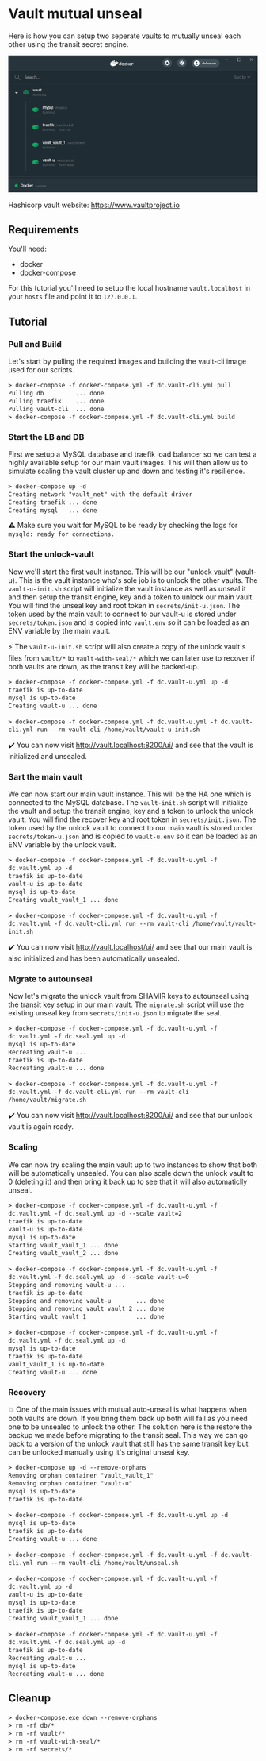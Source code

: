 # Vault mutual unseal

Here is how you can setup two seperate vaults to mutually unseal each other using the transit secret engine.

![](docker.png)

Hashicorp vault website: https://www.vaultproject.io

## Requirements

You'll need:
- docker
- docker-compose

For this tutorial you'll need to setup the local hostname `vault.localhost` in your `hosts` file and point it to `127.0.0.1`.

## Tutorial

### Pull and Build

Let's start by pulling the required images and building the vault-cli image used for our scripts.

```
> docker-compose -f docker-compose.yml -f dc.vault-cli.yml pull
Pulling db         ... done
Pulling traefik    ... done
Pulling vault-cli  ... done
> docker-compose -f docker-compose.yml -f dc.vault-cli.yml build
```


### Start the LB and DB

First we setup a MySQL database and traefik load balancer so we can test a highly available setup for our main vault images.
This will then allow us to simulate scaling the vault cluster up and down and testing it's resilience.

```
> docker-compose up -d
Creating network "vault_net" with the default driver
Creating traefik ... done
Creating mysql   ... done
```
:warning: Make sure you wait for MySQL to be ready by checking the logs for `mysqld: ready for connections.`

### Start the unlock-vault

Now we'll start the first vault instance. This will be our "unlock vault" (vault-u). This is the vault instance who's sole job
is to unlock the other vaults. The `vault-u-init.sh` script will initialize the vault instance as well as unseal it and then
setup the transit engine, key and a token to unlock our main vault. You will find the unseal key and root token in `secrets/init-u.json`.
The token used by the main vault to connect to our vault-u is stored under `secrets/token.json` and is copied into `vault.env` so
it can be loaded as an ENV variable by the main vault.

:zap: The `vault-u-init.sh` script will also create a copy of the unlock vault's files from `vault/*` to `vault-with-seal/*` which we 
can later use to recover if both vaults are down, as the transit key will be backed-up.

```
> docker-compose -f docker-compose.yml -f dc.vault-u.yml up -d
traefik is up-to-date
mysql is up-to-date
Creating vault-u ... done

> docker-compose -f docker-compose.yml -f dc.vault-u.yml -f dc.vault-cli.yml run --rm vault-cli /home/vault/vault-u-init.sh
```
:heavy_check_mark: You can now visit http://vault.localhost:8200/ui/ and see that the vault is initialized and unsealed.

### Sart the main vault

We can now start our main vault instance. This will be the HA one which is connected to the MySQL database. The `vault-init.sh` script
will initialize the vault and setup the transit engine, key and a token to unlock the unlock vault. You will find the recover key
and root token in `secrets/init.json`. The token used by the unlock vault to connect to our main vault is stored under 
`secrets/token-u.json` and is copied to `vault-u.env` so it can be loaded as an ENV variable by the unlock vault.

```
> docker-compose -f docker-compose.yml -f dc.vault-u.yml -f dc.vault.yml up -d
traefik is up-to-date
vault-u is up-to-date
mysql is up-to-date
Creating vault_vault_1 ... done

> docker-compose -f docker-compose.yml -f dc.vault-u.yml -f dc.vault.yml -f dc.vault-cli.yml run --rm vault-cli /home/vault/vault-init.sh
```
:heavy_check_mark: You can now visit http://vault.localhost/ui/ and see that our main vault is also initialized and has been
automatically unsealed.

### Mgrate to autounseal

Now let's migrate the unlock vault from SHAMIR keys to autounseal using the transit key setup in our main vault. The `migrate.sh` script
will use the existing unseal key from `secrets/init-u.json` to migrate the seal.

```
> docker-compose -f docker-compose.yml -f dc.vault-u.yml -f dc.vault.yml -f dc.seal.yml up -d
mysql is up-to-date
Recreating vault-u ...
traefik is up-to-date
Recreating vault-u ... done

> docker-compose -f docker-compose.yml -f dc.vault-u.yml -f dc.vault.yml -f dc.vault-cli.yml run --rm vault-cli /home/vault/migrate.sh
```
:heavy_check_mark: You can now visit http://vault.localhost:8200/ui/ and see that our unlock vault is again ready.

### Scaling

We can now try scaling the main vault up to two instances to show that both will be automatically unsealed.
You can also scale down the unlock vault to 0 (deleting it) and then bring it back up to see that it will also automaticlly unseal.

```
> docker-compose -f docker-compose.yml -f dc.vault-u.yml -f dc.vault.yml -f dc.seal.yml up -d --scale vault=2
traefik is up-to-date
vault-u is up-to-date
mysql is up-to-date
Starting vault_vault_1 ... done
Creating vault_vault_2 ... done

> docker-compose -f docker-compose.yml -f dc.vault-u.yml -f dc.vault.yml -f dc.seal.yml up -d --scale vault-u=0
Stopping and removing vault-u ...
traefik is up-to-date
Stopping and removing vault-u       ... done
Stopping and removing vault_vault_2 ... done
Starting vault_vault_1              ... done

> docker-compose -f docker-compose.yml -f dc.vault-u.yml -f dc.vault.yml -f dc.seal.yml up -d
mysql is up-to-date
traefik is up-to-date
vault_vault_1 is up-to-date
Creating vault-u ... done

```

### Recovery

:boom: One of the main issues with mutual auto-unseal is what happens when both vaults are down. If you bring them back up both will
fail as you need one to be unsealed to unlock the other. The solution here is the restore the backup we made before migrating to the
transit seal. This way we can go back to a version of the unlock vault that still has the same transit key but can be unlocked
manually using it's original unseal key.

```
> docker-compose up -d --remove-orphans
Removing orphan container "vault_vault_1"
Removing orphan container "vault-u"
mysql is up-to-date
traefik is up-to-date

> docker-compose -f docker-compose.yml -f dc.vault-u.yml up -d
mysql is up-to-date
traefik is up-to-date
Creating vault-u ... done

> docker-compose -f docker-compose.yml -f dc.vault-u.yml -f dc.vault-cli.yml run --rm vault-cli /home/vault/unseal.sh

> docker-compose -f docker-compose.yml -f dc.vault-u.yml -f dc.vault.yml up -d
vault-u is up-to-date
mysql is up-to-date
traefik is up-to-date
Creating vault_vault_1 ... done

> docker-compose -f docker-compose.yml -f dc.vault-u.yml -f dc.vault.yml -f dc.seal.yml up -d
traefik is up-to-date
Recreating vault-u ...
mysql is up-to-date
Recreating vault-u ... done
```

## Cleanup

```
> docker-compose.exe down --remove-orphans
> rm -rf db/*
> rm -rf vault/*
> rm -rf vault-with-seal/*
> rm -rf secrets/*
```
